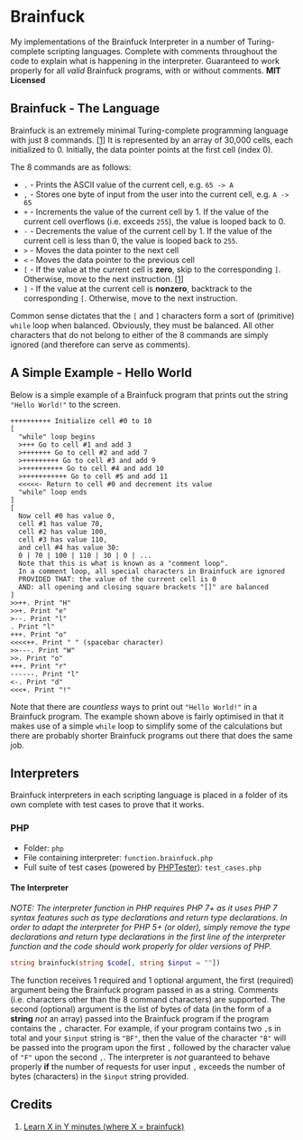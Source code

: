 # Brainfuck

My implementations of the Brainfuck Interpreter in a number of Turing-complete scripting languages.  Complete with comments throughout the code to explain what is happening in the interpreter.  Guaranteed to work properly for all *valid* Brainfuck programs, with or without comments.  **MIT Licensed**

## Brainfuck - The Language

Brainfuck is an extremely minimal Turing-complete programming language with just 8 commands. [[1]](https://learnxinyminutes.com/docs/brainfuck/)  It is represented by an array of 30,000 cells, each initialized to 0.  Initially, the data pointer points at the first cell (index 0).

The 8 commands are as follows:

- `.` - Prints the ASCII value of the current cell, e.g. `65 -> A`
- `,` - Stores one byte of input from the user into the current cell, e.g. `A -> 65`
- `+` - Increments the value of the current cell by 1.  If the value of the current cell overflows (i.e. exceeds `255`), the value is looped back to 0.
- `-` - Decrements the value of the current cell by 1.  If the value of the current cell is less than 0, the value is looped back to `255`.
- `>` - Moves the data pointer to the next cell
- `<` - Moves the data pointer to the previous cell
- `[` - If the value at the current cell is **zero**, skip to the corresponding `]`.  Otherwise, move to the next instruction. [[1]](https://learnxinyminutes.com/docs/brainfuck/)
- `]` - If the value at the current cell is **nonzero**, backtrack to the corresponding `[`.  Otherwise, move to the next instruction.

Common sense dictates that the `[` and `]` characters form a sort of (primitive) `while` loop when balanced.  Obviously, they must be balanced.  All other characters that do not belong to either of the 8 commands are simply ignored (and therefore can serve as comments).

## A Simple Example - Hello World

Below is a simple example of a Brainfuck program that prints out the string `"Hello World!"` to the screen.

```brainfuck
++++++++++ Initialize cell #0 to 10
[
  "while" loop begins
  >+++ Go to cell #1 and add 3
  >+++++++ Go to cell #2 and add 7
  >+++++++++ Go to cell #3 and add 9
  >++++++++++ Go to cell #4 and add 10
  >+++++++++++ Go to cell #5 and add 11
  <<<<<- Return to cell #0 and decrement its value
  "while" loop ends
]
[
  Now cell #0 has value 0,
  cell #1 has value 70,
  cell #2 has value 100,
  cell #3 has value 110,
  and cell #4 has value 30:
  0 | 70 | 100 | 110 | 30 | 0 | ...
  Note that this is what is known as a "comment loop".
  In a comment loop, all special characters in Brainfuck are ignored
  PROVIDED THAT: the value of the current cell is 0
  AND: all opening and closing square brackets "[]" are balanced
]
>>++. Print "H"
>>+. Print "e"
>--. Print "l"
. Print "l"
+++. Print "o"
<<<<++. Print " " (spacebar character)
>>---. Print "W"
>>. Print "o"
+++. Print "r"
------. Print "l"
<-. Print "d"
<<<+. Print "!"
```

Note that there are *countless* ways to print out `"Hello World!"` in a Brainfuck program.  The example shown above is fairly optimised in that it makes use of a simple `while` loop to simplify some of the calculations but there are probably shorter Brainfuck programs out there that does the same job.

## Interpreters

Brainfuck interpreters in each scripting language is placed in a folder of its own complete with test cases to prove that it works.

### PHP

- Folder: `php`
- File containing interpreter: `function.brainfuck.php`
- Full suite of test cases (powered by [PHPTester](https://github.com/DonaldKellett/PHPTester)): `test_cases.php`

#### The Interpreter

*NOTE: The interpreter function in PHP requires PHP 7+ as it uses PHP 7 syntax features such as type declarations and return type declarations.  In order to adapt the interpreter for PHP 5+ (or older), simply remove the type declarations and return type declarations in the first line of the interpreter function and the code should work properly for older versions of PHP.*

```php
string brainfuck(string $code[, string $input = ""])
```

The function receives 1 required and 1 optional argument, the first (required) argument being the Brainfuck program passed in as a string.  Comments (i.e. characters other than the 8 command characters) are supported.  The second (optional) argument is the list of bytes of data (in the form of a **string** *not* an array) passed into the Brainfuck program if the program contains the `,` character.  For example, if your program contains two `,`s in total and your `$input` string is `"BF"`, then the value of the character `"B"` will be passed into the program upon the first `,` followed by the character value of `"F"` upon the second `,`.  The interpreter is *not* guaranteed to behave properly **if** the number of requests for user input `,` exceeds the number of bytes (characters) in the `$input` string provided.

## Credits

1. [Learn X in Y minutes (where X = brainfuck)](https://learnxinyminutes.com/docs/brainfuck/)
